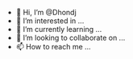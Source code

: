 - 👋 Hi, I’m @Dhondj
- 👀 I’m interested in ...
- 🌱 I’m currently learning ...
- 💞️ I’m looking to collaborate on ...
- 📫 How to reach me ...

<!---
Dhondj/Dhondj is a ✨ special ✨ repository because its `README.md` (this file) appears on your GitHub profile.
You can click the Preview link to take a look at your changes.
--->
